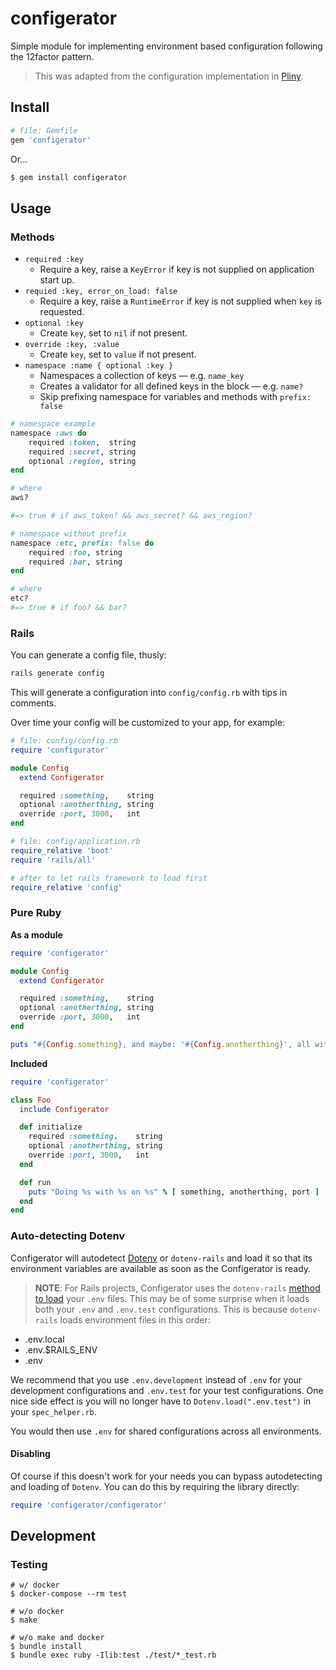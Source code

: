 # configerator

Simple module for implementing environment based configuration following the 12factor pattern.

> This was adapted from the configuration implementation in [Pliny](https://github.com/interagent/pliny).

## Install

```ruby
# file: Gemfile
gem 'configerator'
```

Or...

```bash
$ gem install configerator
```

## Usage

### Methods

* `required :key`
    * Require a key, raise a `KeyError` if key is not supplied on application start up.
* `requied :key, error_on_load: false`
    * Require a key, raise a `RuntimeError` if key is not supplied when `key` is requested.
* `optional :key`
    * Create `key`, set to `nil` if not present.
* `override :key, :value`
    * Create `key`, set to `value` if not present.
* `namespace :name { optional :key }`
    * Namespaces a collection of keys &mdash; e.g. `name_key`
    * Creates a validator for all defined keys in the block &mdash; e.g. `name?`
    * Skip prefixing namespace for variables and methods with `prefix: false`

```ruby
# namespace example
namespace :aws do
    required :token,  string
    required :secret, string
    optional :region, string
end

# where
aws?

#=> true # if aws_token? && aws_secret? && aws_region?

# namespace without prefix
namespace :etc, prefix: false do
    required :foo, string
    required :bar, string
end

# where
etc?
#=> true # if foo? && bar?
```

### Rails

You can generate a config file, thusly:

```bash
rails generate config
```

This will generate a configuration into `config/config.rb` with tips in comments.

Over time your config will be customized to your app, for example:

```ruby
# file: config/config.rb
require 'configurator'

module Config
  extend Configerator

  required :something,    string
  optional :anotherthing, string
  override :port, 3000,   int
end
```

```ruby
# file: config/application.rb
require_relative 'boot'
require 'rails/all'

# after to let rails framework to load first
require_relative 'config'
```

### Pure Ruby

**As a module**

```ruby
require 'configerator'

module Config
  extend Configerator

  required :something,    string
  optional :anotherthing, string
  override :port, 3000,   int
end

puts "#{Config.something}, and maybe: '#{Config.anotherthing}', all with #{Config.port}"
```

**Included**

```ruby
require 'configerator'

class Foo
  include Configerator

  def initialize
    required :something.    string
    optional :anotherthing, string
    override :port, 3000,   int
  end

  def run
    puts "Doing %s with %s on %s" % [ something, anotherthing, port ]
  end
end
```

### Auto-detecting Dotenv

Configerator will autodetect [Dotenv](https://github.com/bkeepers/dotenv) or
`dotenv-rails` and load it so that its environment variables are available
as soon as the Configerator is ready.

> **NOTE**: For Rails projects, Configerator uses the `dotenv-rails`
[method to load](https://github.com/bkeepers/dotenv/blob/master/lib/dotenv/rails.rb#L26-L32)
your `.env` files.  This may be of some surprise when it loads both your
`.env` and `.env.test` configurations.  This is because `dotenv-rails`
loads environment files in this order:

* .env.local
* .env.$RAILS_ENV
* .env

We recommend that you use `.env.development` instead of `.env` for your
development configurations  and `.env.test` for your test configurations.
One nice side effect is you will no longer have to `Dotenv.load(".env.test")`
in your `spec_helper.rb`.

You would then use `.env` for shared configurations across all environments.

#### Disabling

Of course if this doesn't work for your needs you can bypass autodetecting
and loading of `Dotenv`. You can do this by requiring the library directly:

```ruby
require 'configerator/configerator'
```

## Development

### Testing

```
# w/ docker
$ docker-compose --rm test

# w/o docker
$ make

# w/o make and docker
$ bundle install
$ bundle exec ruby -Ilib:test ./test/*_test.rb
```
